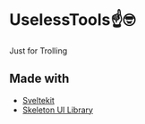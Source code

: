 
# UselessTools☝️🤓

Just for Trolling


## Made with

 - [Sveltekit](https://kit.svelte.dev/)
 - [Skeleton UI Library](https://skeleton.dev/)

